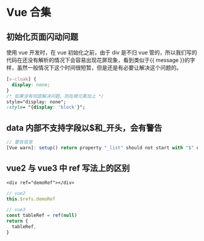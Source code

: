 # Vue 合集

## 初始化页面闪动问题

使用 vue 开发时，在 vue 初始化之前，由于 div 是不归 vue 管的，所以我们写的代码在还没有解析的情况下会容易出现花屏现象，看到类似于\{\{ message \}\}的字样，虽然一般情况下这个时间很短暂，但是还是有必要让解决这个问题的。

```css
[v-cloak] {
  display: none;
}
/* 如果没有彻底解决问题，则在根元素加上 */
style="display: none";
:style= "{display: 'block'}";
```

## data 内部不支持字段以$和\_开头，会有警告

```js
// 警告信息
[Vue warn]: setup() return property "_list" should not start with "$" or "_" which are reserved prefixes for Vue internals.
```

## vue2 与 vue3 中 ref 写法上的区别

```vue
<div ref="demoRef"></div>
```

```js
// vue2
this.$refs.demoRef

// vue3
const tableRef = ref(null)
return {
  tableRef,
}
```
